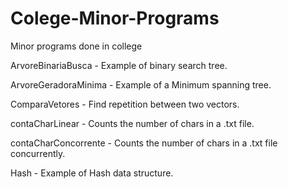 # Colege-Minor-Programs
Minor programs done in college

ArvoreBinariaBusca - Example of binary search tree.

ArvoreGeradoraMinima - Example of a Minimum spanning tree.

ComparaVetores - Find repetition between two vectors.

contaCharLinear - Counts the number of chars in a .txt file.

contaCharConcorrente - Counts the number of chars in a .txt file concurrently.

Hash - Example of Hash data structure.

